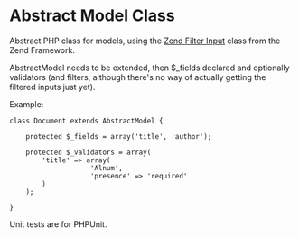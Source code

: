 # Abstract Model Class

Abstract PHP class for models, using the [Zend Filter Input](http://framework.zend.com/manual/en/zend.filter.input.html, "Zend Filter Input") class from the Zend Framework.

AbstractModel needs to be extended, then $\_fields declared and optionally validators (and filters, although there's no way of actually getting the filtered inputs just yet).

Example:

    class Document extends AbstractModel {

        protected $_fields = array('title', 'author');

        protected $_validators = array(
            'title' => array(
                        'Alnum',
                        'presence' => 'required'
            )
        );

    }

Unit tests are for PHPUnit.
